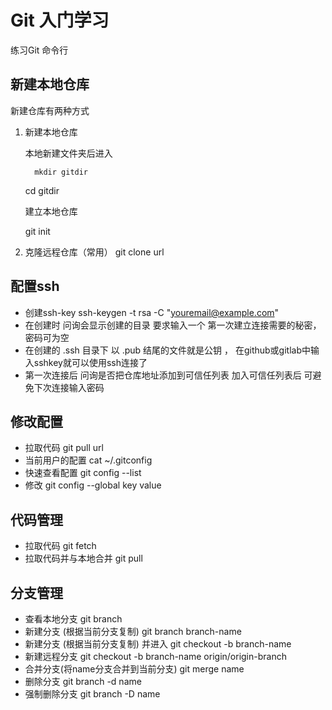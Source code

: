 # Git 入门学习练习Git 命令行## 新建本地仓库新建仓库有两种方式 1. 新建本地仓库  	    本地新建文件夹后进入 		  mkdir gitdir      cd gitdir		       	  建立本地仓库           git init 2. 克隆远程仓库（常用）	   git clone url## 配置ssh  * 创建ssh-key ssh-keygen -t rsa -C "youremail@example.com"  * 在创建时 问询会显示创建的目录 要求输入一个 第一次建立连接需要的秘密，密码可为空  * 在创建的 .ssh 目录下 以 .pub 结尾的文件就是公钥 ， 在github或gitlab中输入sshkey就可以使用ssh连接了  * 第一次连接后 问询是否把仓库地址添加到可信任列表 加入可信任列表后 可避免下次连接输入密码## 修改配置 * 拉取代码 git pull url * 当前用户的配置 cat ~/.gitconfig * 快速查看配置 git config --list  * 修改 git config --global key value## 代码管理 * 拉取代码 git fetch  * 拉取代码并与本地合并 git pull## 分支管理 * 查看本地分支 git branch * 新建分支 (根据当前分支复制) git branch branch-name * 新建分支 (根据当前分支复制) 并进入 git checkout -b branch-name * 新建远程分支 git checkout -b branch-name origin/origin-branch * 合并分支(将name分支合并到当前分支) git merge name * 删除分支 git branch -d name * 强制删除分支 git branch -D name